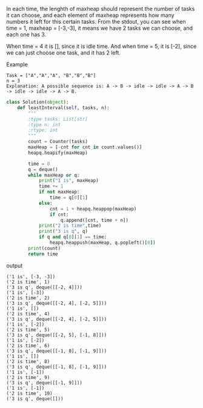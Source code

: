 In each time, the lenghth of maxheap should represent the number of tasks it can choose, and each element of maxheap represents how many numbers it left for this certain tasks. From the stdout, you can see when time = 1, maxheap = [-3,-3], it means we have 2 tasks we can choose, and each one has 3.

When time = 4 it is [], since it is idle time. And when time = 5, it is [-2], since we can just choose one task, and it has 2 left.

Example
```
Task = ["A","A","A", "B","B","B"]
n = 3
Explanation: A possible sequence is: A -> B -> idle -> idle -> A -> B -> idle -> idle -> A -> B.
```
```python
class Solution(object):
    def leastInterval(self, tasks, n):
        """
        :type tasks: List[str]
        :type n: int
        :rtype: int
        """
        count = Counter(tasks)
        maxHeap = [-cnt for cnt in count.values()]
        heapq.heapify(maxHeap)

        time = 0
        q = deque()  
        while maxHeap or q:
            print("1 is", maxHeap)
            time += 1
            if not maxHeap:
                time = q[0][1]
            else:
                cnt = 1 + heapq.heappop(maxHeap)
                if cnt:
                    q.append([cnt, time + n])
            print("2 is time",time)
            print("3 is q", q)
            if q and q[0][1] == time:
                heapq.heappush(maxHeap, q.popleft()[0])
        print(count)
        return time
```
output
```
('1 is', [-3, -3])
('2 is time', 1)
('3 is q', deque([[-2, 4]]))
('1 is', [-3])
('2 is time', 2)
('3 is q', deque([[-2, 4], [-2, 5]]))
('1 is', [])
('2 is time', 4)
('3 is q', deque([[-2, 4], [-2, 5]]))
('1 is', [-2])
('2 is time', 5)
('3 is q', deque([[-2, 5], [-1, 8]]))
('1 is', [-2])
('2 is time', 6)
('3 is q', deque([[-1, 8], [-1, 9]]))
('1 is', [])
('2 is time', 8)
('3 is q', deque([[-1, 8], [-1, 9]]))
('1 is', [-1])
('2 is time', 9)
('3 is q', deque([[-1, 9]]))
('1 is', [-1])
('2 is time', 10)
('3 is q', deque([]))
```






















        
